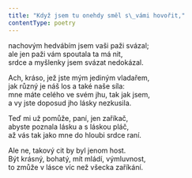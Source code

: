 ```yaml
---
title: "Když jsem tu onehdy směl s\_vámi hovořit,"
contentType: poetry
---
```


<section>

nachovým hedvábím jsem vaši paži svázal;  
ale jen paži vám spoutala ta má nit,  
srdce a myšlenky jsem svázat nedokázal.

</section>

<section>

Ach, kráso, jež jste mým jediným vladařem,  
jak různý je náš los a také naše síla:  
mne máte celého ve svém jhu, tak jak jsem,  
a vy jste doposud jho lásky nezkusila.

</section>

<section>

Teď mi už pomůže, paní, jen zaříkač,  
abyste poznala lásku a s láskou pláč,  
až vás tak jako mne do hloubi srdce raní.

</section>

<section>

Ale ne, takový cit by byl jenom host.  
Být krásný, bohatý, mít mládí, výmluvnost,  
to zmůže v lásce víc než všecka zaříkání.

</section>
